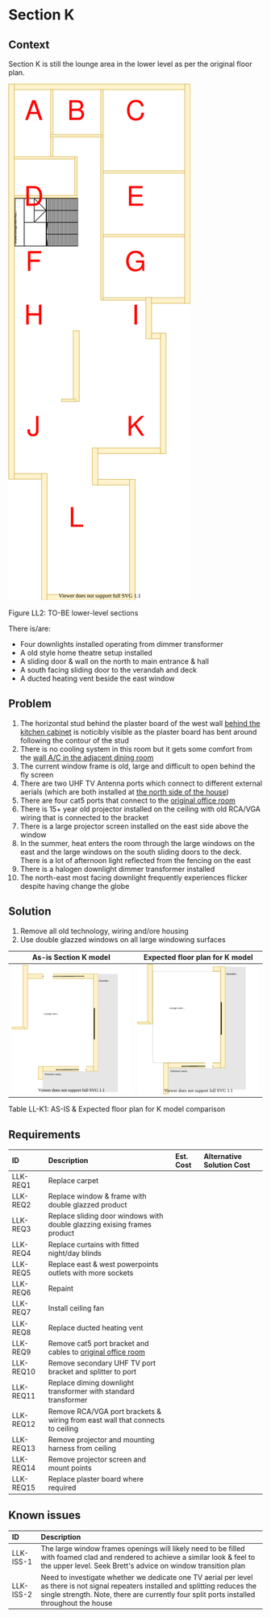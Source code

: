 # Section K

## Context

Section K is still the lounge area in the lower level as per the original floor plan.

![TO-BE lower-level diagram](Lower-Level-TO-BE-sections.svg)

Figure LL2: TO-BE lower-level sections

There is/are:
* Four downlights installed operating from dimmer transformer
* A old style home theatre setup installed
* A sliding door & wall on the north to main entrance & hall
* A south facing sliding door to the verandah and deck
* A ducted heating vent beside the east window


## Problem

1. The horizontal stud behind the plaster board of the west wall [behind the kitchen cabinet](./section-H-requirements.md) is noticibly visible as the plaster board has bent around following the contour of the stud 
2. There is no cooling system in this room but it gets some comfort from the [wall A/C in the adjacent dining room](./section-J-requirements.md)
3. The current window frame is old, large and difficult to open behind the fly screen
4. There are two UHF TV Antenna ports which connect to different external aerials (which are both installed at [the north side of the house](./section-A-requirements.md))
5. There are four cat5 ports that connect to the [original office room](./section-E-requirements.md)
6. There is 15+ year old projector installed on the ceiling with old RCA/VGA wiring that is connected to the bracket
7. There is a large projector screen installed on the east side above the window
8. In the summer, heat enters the room through the large windows on the east and the large windows on the south sliding doors to the deck. There is a lot of afternoon light reflected from the fencing on the east
9. There is a halogen downlight dimmer transformer installed
10. The north-east most facing downlight frequently experiences flicker despite having change the globe


## Solution

1. Remove all old technology, wiring and/ore housing
2. Use double glazzed windows on all large windowing surfaces

|As-is Section K model| Expected floor plan for K model|
|:---:|:---:|
|![AS-IS lower-level Section K diagram](Lower-Level-AS-IS-section-K.svg)|![TO-BE lower-level Section K diagram](Lower-Level-TO-BE-section-K.svg)|

Table LL-K1: AS-IS & Expected floor plan for K model comparison


## Requirements

|ID|Description|Est. Cost|Alternative Solution Cost|
|:---|:---|:---|:---|
|LLK-REQ1|Replace carpet|||
|LLK-REQ2|Replace window & frame with double glazzed product|||
|LLK-REQ3|Replace sliding door windows with double glazzing exising frames product|||
|LLK-REQ4|Replace curtains with fitted night/day blinds|||
|LLK-REQ5|Replace east & west powerpoints outlets with more sockets|||
|LLK-REQ6|Repaint|||
|LLK-REQ7|Install ceiling fan|||
|LLK-REQ8|Replace ducted heating vent|||
|LLK-REQ9|Remove cat5 port bracket and cables to [original office room](./section-E-requirements.md)|||
|LLK-REQ10|Remove secondary UHF TV port bracket and splitter to port|||
|LLK-REQ11|Replace diming downlight  transformer with standard transformer|||
|LLK-REQ12|Remove RCA/VGA port brackets & wiring from east wall that connects to ceiling|||
|LLK-REQ13|Remove projector and mounting harness from ceiling|||
|LLK-REQ14|Remove projector screen and mount points|||
|LLK-REQ15|Replace plaster board where required|||


## Known issues

|ID|Description|
|:---|:---|
|LLK-ISS-1|The large window frames openings will likely need to be filled with foamed clad and rendered to achieve a similar look & feel to the upper level. Seek Brett's advice on window transition plan|
|LLK-ISS-2|Need to investigate whether we dedicate one TV aerial per level as there is not signal repeaters installed and splitting reduces the single strength. Note, there are currently four split ports installed throughout the house|